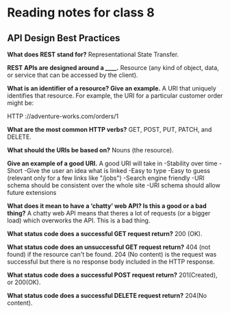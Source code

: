 # Reading notes for class 8

## API Design Best Practices

**What does REST stand for?**
Representational State Transfer.

**REST APIs are designed around a ____.**
Resource (any kind of object, data, or service that can be accessed by the client).

**What is an identifier of a resource? Give an example.**
A URI that uniquely identifies that resource. For example, the URI for a particular customer order might be:

HTTP
://adventure-works.com/orders/1

**What are the most common HTTP verbs?**
GET, POST, PUT, PATCH, and DELETE.

**What should the URIs be based on?**
Nouns (the resource).

**Give an example of a good URI.**
A good URI will take in
-Stability over time
-Short
-Give the user an idea what is linked
-Easy to type
-Easy to guess (relevant only for a few links like "/jobs")
-Search engine friendly
-URI schema should be consistent over the whole site
-URI schema should allow future extensions

**What does it mean to have a ‘chatty’ web API? Is this a good or a bad thing?**
A chatty web API means that theres a lot of requests (or a bigger load) which overworks the API. This is a bad thing.

**What status code does a successful GET request return?**
200 (OK).

**What status code does an unsuccessful GET request return?**
404 (not found) if the resource can't be found. 204 (No content) is the request was successful but there is no response body included in the HTTP response.

**What status code does a successful POST request return?**
201(Created), or 200(OK).

**What status code does a successful DELETE request return?**
204(No content).
